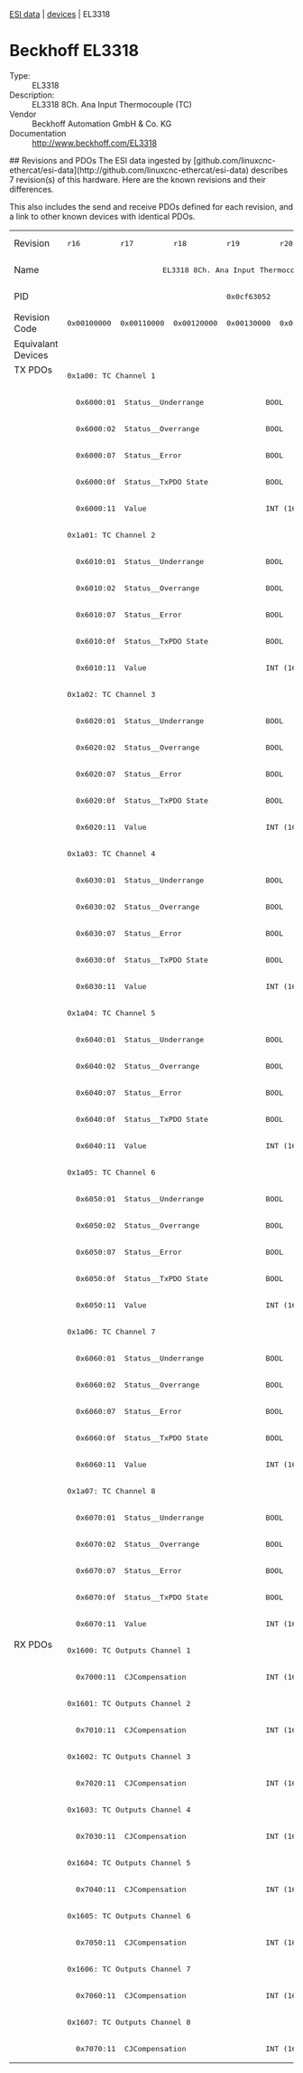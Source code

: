 <div class="nav"><a href="/esi-data">ESI data</a> | <a href="/esi-data/devices">devices</a> | EL3318</div>

#  Beckhoff EL3318

<dl>
  <dt>Type:</dt><dd>EL3318</dd>
  <dt>Description:</dt><dd>EL3318 8Ch. Ana Input Thermocouple (TC)</dd>
  <dt>Vendor</dt><dd>Beckhoff Automation GmbH & Co. KG</dd>
  <dt>Documentation</dt><dd><a href="http://www.beckhoff.com/EL3318">http://www.beckhoff.com/EL3318</a></dd>
</dl>
## Revisions and PDOs
The ESI data ingested by [github.com/linuxcnc-ethercat/esi-data](http://github.com/linuxcnc-ethercat/esi-data) describes 7 revision(s) of this hardware.  Here are the known revisions and their differences.

This also includes the send and receive PDOs defined for each revision, and a link to other known devices with identical PDOs.

<table>
<tr >
<td class="first">Revision</td>
<td ><pre>r16</pre></td>
<td ><pre>r17</pre></td>
<td ><pre>r18</pre></td>
<td ><pre>r19</pre></td>
<td ><pre>r20</pre></td>
<td ><pre>r21</pre></td>
<td ><pre>r22</pre></td>
</tr>
<tr >
<td class="first">Name</td>
<td  colspan=7 align="center"><pre>EL3318 8Ch. Ana Input Thermocouple (TC)</pre></td>
</tr>
<tr >
<td class="first">PID</td>
<td  colspan=7 align="center"><pre>0x0cf63052</pre></td>
</tr>
<tr >
<td class="first">Revision Code</td>
<td ><pre>0x00100000</pre></td>
<td ><pre>0x00110000</pre></td>
<td ><pre>0x00120000</pre></td>
<td ><pre>0x00130000</pre></td>
<td ><pre>0x00140000</pre></td>
<td ><pre>0x00150000</pre></td>
<td ><pre>0x00160000</pre></td>
</tr>
<tr >
<td class="first">Equivalant Devices</td>
<td  colspan=7 align="center"></td>
</tr>
<tr class="txpdo pdosection">
<td class="first" rowspan=48 valign=top>TX PDOs</td>
<td colspan=7 align="left"><pre>0x1a00: TC Channel 1</pre></td>
<td></td>
</tr>
<tr class="txpdo">
<td  colspan=7 align="left"><pre>  0x6000:01  Status__Underrange              BOOL</pre></td>
</tr>
<tr class="txpdo">
<td  colspan=7 align="left"><pre>  0x6000:02  Status__Overrange               BOOL</pre></td>
</tr>
<tr class="txpdo">
<td  colspan=7 align="left"><pre>  0x6000:07  Status__Error                   BOOL</pre></td>
</tr>
<tr class="txpdo">
<td  colspan=7 align="left"><pre>  0x6000:0f  Status__TxPDO State             BOOL</pre></td>
</tr>
<tr class="txpdo">
<td  colspan=7 align="left"><pre>  0x6000:11  Value                           INT (16 bits)</pre></td>
</tr>
<tr class="txpdo pdosection">
<td  colspan=7 align="left"><pre>0x1a01: TC Channel 2</pre></td>
</tr>
<tr class="txpdo">
<td  colspan=7 align="left"><pre>  0x6010:01  Status__Underrange              BOOL</pre></td>
</tr>
<tr class="txpdo">
<td  colspan=7 align="left"><pre>  0x6010:02  Status__Overrange               BOOL</pre></td>
</tr>
<tr class="txpdo">
<td  colspan=7 align="left"><pre>  0x6010:07  Status__Error                   BOOL</pre></td>
</tr>
<tr class="txpdo">
<td  colspan=7 align="left"><pre>  0x6010:0f  Status__TxPDO State             BOOL</pre></td>
</tr>
<tr class="txpdo">
<td  colspan=7 align="left"><pre>  0x6010:11  Value                           INT (16 bits)</pre></td>
</tr>
<tr class="txpdo pdosection">
<td  colspan=7 align="left"><pre>0x1a02: TC Channel 3</pre></td>
</tr>
<tr class="txpdo">
<td  colspan=7 align="left"><pre>  0x6020:01  Status__Underrange              BOOL</pre></td>
</tr>
<tr class="txpdo">
<td  colspan=7 align="left"><pre>  0x6020:02  Status__Overrange               BOOL</pre></td>
</tr>
<tr class="txpdo">
<td  colspan=7 align="left"><pre>  0x6020:07  Status__Error                   BOOL</pre></td>
</tr>
<tr class="txpdo">
<td  colspan=7 align="left"><pre>  0x6020:0f  Status__TxPDO State             BOOL</pre></td>
</tr>
<tr class="txpdo">
<td  colspan=7 align="left"><pre>  0x6020:11  Value                           INT (16 bits)</pre></td>
</tr>
<tr class="txpdo pdosection">
<td  colspan=7 align="left"><pre>0x1a03: TC Channel 4</pre></td>
</tr>
<tr class="txpdo">
<td  colspan=7 align="left"><pre>  0x6030:01  Status__Underrange              BOOL</pre></td>
</tr>
<tr class="txpdo">
<td  colspan=7 align="left"><pre>  0x6030:02  Status__Overrange               BOOL</pre></td>
</tr>
<tr class="txpdo">
<td  colspan=7 align="left"><pre>  0x6030:07  Status__Error                   BOOL</pre></td>
</tr>
<tr class="txpdo">
<td  colspan=7 align="left"><pre>  0x6030:0f  Status__TxPDO State             BOOL</pre></td>
</tr>
<tr class="txpdo">
<td  colspan=7 align="left"><pre>  0x6030:11  Value                           INT (16 bits)</pre></td>
</tr>
<tr class="txpdo pdosection">
<td  colspan=7 align="left"><pre>0x1a04: TC Channel 5</pre></td>
</tr>
<tr class="txpdo">
<td  colspan=7 align="left"><pre>  0x6040:01  Status__Underrange              BOOL</pre></td>
</tr>
<tr class="txpdo">
<td  colspan=7 align="left"><pre>  0x6040:02  Status__Overrange               BOOL</pre></td>
</tr>
<tr class="txpdo">
<td  colspan=7 align="left"><pre>  0x6040:07  Status__Error                   BOOL</pre></td>
</tr>
<tr class="txpdo">
<td  colspan=7 align="left"><pre>  0x6040:0f  Status__TxPDO State             BOOL</pre></td>
</tr>
<tr class="txpdo">
<td  colspan=7 align="left"><pre>  0x6040:11  Value                           INT (16 bits)</pre></td>
</tr>
<tr class="txpdo pdosection">
<td  colspan=7 align="left"><pre>0x1a05: TC Channel 6</pre></td>
</tr>
<tr class="txpdo">
<td  colspan=7 align="left"><pre>  0x6050:01  Status__Underrange              BOOL</pre></td>
</tr>
<tr class="txpdo">
<td  colspan=7 align="left"><pre>  0x6050:02  Status__Overrange               BOOL</pre></td>
</tr>
<tr class="txpdo">
<td  colspan=7 align="left"><pre>  0x6050:07  Status__Error                   BOOL</pre></td>
</tr>
<tr class="txpdo">
<td  colspan=7 align="left"><pre>  0x6050:0f  Status__TxPDO State             BOOL</pre></td>
</tr>
<tr class="txpdo">
<td  colspan=7 align="left"><pre>  0x6050:11  Value                           INT (16 bits)</pre></td>
</tr>
<tr class="txpdo pdosection">
<td  colspan=7 align="left"><pre>0x1a06: TC Channel 7</pre></td>
</tr>
<tr class="txpdo">
<td  colspan=7 align="left"><pre>  0x6060:01  Status__Underrange              BOOL</pre></td>
</tr>
<tr class="txpdo">
<td  colspan=7 align="left"><pre>  0x6060:02  Status__Overrange               BOOL</pre></td>
</tr>
<tr class="txpdo">
<td  colspan=7 align="left"><pre>  0x6060:07  Status__Error                   BOOL</pre></td>
</tr>
<tr class="txpdo">
<td  colspan=7 align="left"><pre>  0x6060:0f  Status__TxPDO State             BOOL</pre></td>
</tr>
<tr class="txpdo">
<td  colspan=7 align="left"><pre>  0x6060:11  Value                           INT (16 bits)</pre></td>
</tr>
<tr class="txpdo pdosection">
<td  colspan=7 align="left"><pre>0x1a07: TC Channel 8</pre></td>
</tr>
<tr class="txpdo">
<td  colspan=7 align="left"><pre>  0x6070:01  Status__Underrange              BOOL</pre></td>
</tr>
<tr class="txpdo">
<td  colspan=7 align="left"><pre>  0x6070:02  Status__Overrange               BOOL</pre></td>
</tr>
<tr class="txpdo">
<td  colspan=7 align="left"><pre>  0x6070:07  Status__Error                   BOOL</pre></td>
</tr>
<tr class="txpdo">
<td  colspan=7 align="left"><pre>  0x6070:0f  Status__TxPDO State             BOOL</pre></td>
</tr>
<tr class="txpdo">
<td  colspan=7 align="left"><pre>  0x6070:11  Value                           INT (16 bits)</pre></td>
</tr>
<tr class="rxpdo pdosection">
<td class="first" rowspan=16 valign=top>RX PDOs</td>
<td colspan=7 align="left"><pre>0x1600: TC Outputs Channel 1</pre></td>
<td></td>
</tr>
<tr class="rxpdo">
<td  colspan=7 align="left"><pre>  0x7000:11  CJCompensation                  INT (16 bits)</pre></td>
</tr>
<tr class="rxpdo pdosection">
<td  colspan=7 align="left"><pre>0x1601: TC Outputs Channel 2</pre></td>
</tr>
<tr class="rxpdo">
<td  colspan=7 align="left"><pre>  0x7010:11  CJCompensation                  INT (16 bits)</pre></td>
</tr>
<tr class="rxpdo pdosection">
<td  colspan=7 align="left"><pre>0x1602: TC Outputs Channel 3</pre></td>
</tr>
<tr class="rxpdo">
<td  colspan=7 align="left"><pre>  0x7020:11  CJCompensation                  INT (16 bits)</pre></td>
</tr>
<tr class="rxpdo pdosection">
<td  colspan=7 align="left"><pre>0x1603: TC Outputs Channel 4</pre></td>
</tr>
<tr class="rxpdo">
<td  colspan=7 align="left"><pre>  0x7030:11  CJCompensation                  INT (16 bits)</pre></td>
</tr>
<tr class="rxpdo pdosection">
<td  colspan=7 align="left"><pre>0x1604: TC Outputs Channel 5</pre></td>
</tr>
<tr class="rxpdo">
<td  colspan=7 align="left"><pre>  0x7040:11  CJCompensation                  INT (16 bits)</pre></td>
</tr>
<tr class="rxpdo pdosection">
<td  colspan=7 align="left"><pre>0x1605: TC Outputs Channel 6</pre></td>
</tr>
<tr class="rxpdo">
<td  colspan=7 align="left"><pre>  0x7050:11  CJCompensation                  INT (16 bits)</pre></td>
</tr>
<tr class="rxpdo pdosection">
<td  colspan=7 align="left"><pre>0x1606: TC Outputs Channel 7</pre></td>
</tr>
<tr class="rxpdo">
<td  colspan=7 align="left"><pre>  0x7060:11  CJCompensation                  INT (16 bits)</pre></td>
</tr>
<tr class="rxpdo pdosection">
<td  colspan=7 align="left"><pre>0x1607: TC Outputs Channel 8</pre></td>
</tr>
<tr class="rxpdo">
<td  colspan=7 align="left"><pre>  0x7070:11  CJCompensation                  INT (16 bits)</pre></td>
</tr>
</table>
